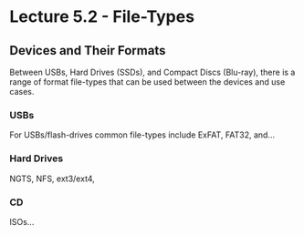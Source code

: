# Lecture 5.2 - File-Types

## Devices and Their Formats
Between USBs, Hard Drives (SSDs), and Compact Discs (Blu-ray), there is a range of format file-types that can be used between the devices and use cases. 

### USBs
For USBs/flash-drives common file-types include ExFAT, FAT32, and...

### Hard Drives
NGTS, NFS, ext3/ext4,

### CD
ISOs...